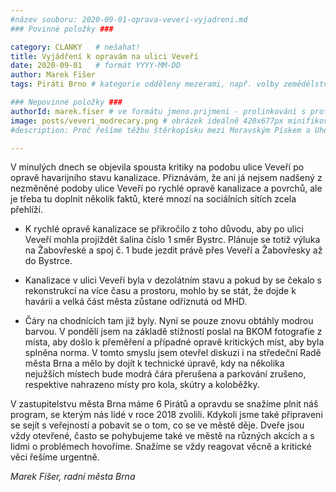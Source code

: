 ```yaml
---
#název souboru: 2020-09-01-oprava-veveri-vyjadreni.md
### Povinné položky ###

category: CLANKY   # nešahat!
title: Vyjádření k opravám na ulici Veveří
date: 2020-09-01   # formát YYYY-MM-DD
author: Marek Fišer
tags: Piráti Brno # kategorie odděleny mezerami, např. volby zemědělství životní-prostředí piráti (viz https://jihomoravsky.pirati.cz/tags/)

### Nepovinné položky ###
authorId: marek.fiser # ve formátu jmeno.prijmeni - prolinkování s profilem přes uid
image: posts/veveri_modrecary.png # obrázek ideálně 420x677px minifikovaný přes https://tinypng.com/
#description: Proč řešíme těžbu štěrkopísku mezi Moravským Pískem a Uherským Ostrohem? Podrobné info o celé kauze.

---
```


V minulých dnech se objevila spousta kritiky na podobu ulice Veveří po opravě havarijního stavu kanalizace. Přiznávám, že ani já nejsem nadšený z nezměněné podoby ulice Veveří po rychlé opravě kanalizace a povrchů, ale je třeba tu doplnit několik faktů, které mnozí na sociálních sítích zcela přehlíží.

- K rychlé opravě kanalizace se přikročilo z toho důvodu, aby po ulici Veveří mohla projíždět šalina číslo 1 směr Bystrc. Plánuje se totiž výluka na Žabovřeské a spoj č. 1 bude jezdit právě přes Veveří a Žabovřesky až do Bystrce.

- Kanalizace v ulici Veveří byla v dezolátním stavu a pokud by se čekalo s rekonstrukcí na více času a prostoru, mohlo by se stát, že dojde k havárii a velká část města zůstane odříznutá od MHD.

- Čáry na chodnících tam již byly. Nyní se pouze znovu obtáhly modrou barvou. V pondělí jsem na základě stížností poslal na BKOM fotografie z místa, aby došlo k přeměření a případné opravě kritických míst, aby byla splněna norma. V tomto smyslu jsem otevřel diskuzi i na středeční Radě města Brna a mělo by dojít k technické úpravě, kdy na několika nejužších místech bude modrá čára přerušena a parkování zrušeno, respektive nahrazeno místy pro kola, skútry a koloběžky.

V zastupitelstvu města Brna máme 6 Pirátů a opravdu se snažíme plnit náš program, se kterým nás lidé v roce 2018 zvolili. Kdykoli jsme také připraveni se sejít s veřejností a pobavit se o tom, co se ve městě děje. Dveře jsou vždy otevřené, často se pohybujeme také ve městě na různých akcích a s lidmi o problémech hovoříme. Snažíme se vždy reagovat věcně a kritické věci řešíme urgentně. 

*Marek Fišer, radní města Brna*
